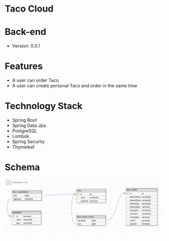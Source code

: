 # Taco Cloud
# Back-end
- Version: 0.0.1
# Features
- A user can order Taco
- A user can create personal Taco and order in the same time
# Technology Stack
- Spring Boot
- Spring Data Jpa
- PostgreSQL
- Lombok
- Spring Security
- Thymeleaf

# Schema
![alt text](https://github.com/Antonio-Lucian-Dev/Taco-Cloud/blob/main/src/main/resources/img/schema-design.png?raw=true)
